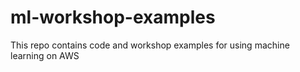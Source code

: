 # ml-workshop-examples

This repo contains code and workshop examples for using machine learning on AWS
